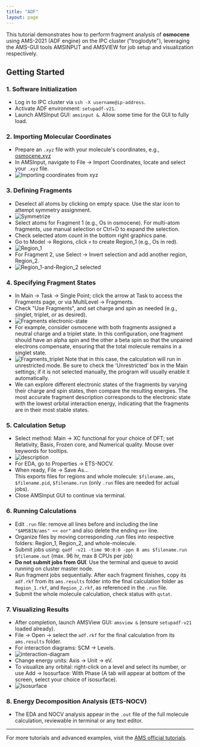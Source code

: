```yaml
---
title: "ADF"
layout: page
---
```

This tutorial demonstrates how to perform fragment analysis of **osmocene** using AMS-2021 (ADF engine) on the IPC cluster ("troglodyte"), leveraging the AMS-GUI tools AMSINPUT and AMSVIEW for job setup and visualization respectively.

## Getting Started
### 1. Software Initialization
- Log in to IPC cluster via `ssh -X username@ip-address`.
- Activate ADF environment: `setupadf-v21`.
- Launch AMSInput GUI: `amsinput &`. Allow some time for the GUI to fully load.

### 2. Importing Molecular Coordinates
- Prepare an `.xyz` file with your molecule's coordinates, e.g., [osmocene.xyz](ADF-files/osmocene.xyz)
- In AMSInput, navigate to File → Import Coordinates, locate and select your `.xyz` file.
- ![Importing coordinates from xyz](ADF-files/adf1.png)

### 3. Defining Fragments
- Deselect all atoms by clicking on empty space. Use the star icon to attempt symmetry assignment.
- ![Symmetrize](ADF-files/adf2.png)
- Select atoms for Fragment 1 (e.g., Os in osmocene). For multi-atom fragments, use manual selection or Ctrl+D to expand the selection.
- Check selected atom count in the bottom right graphics pane.
- Go to Model → Regions, click `+` to create Region_1 (e.g., Os in red).
- ![Region_1](ADF-files/adf3.png)  
- For Fragment 2, use Select → Invert selection and add another region, Region_2.
- ![Region_1-and-Region_2 selected](ADF-files/adf4.png)

### 4. Specifying Fragment States
- In Main → Task → Single Point; click the arrow at Task to access the Fragments page, or via MultiLevel → Fragments.
- Check "Use Fragments", and set charge and spin as needed (e.g., singlet, triplet, or as desired).
- ![Fragments electronic-state](ADF-files/adf5.png)  
- For example, consider osmocene with both fragments assigned a neutral charge and a triplet state. In this configuration, one fragment should have an alpha spin and the other a beta spin so that the unpaired electrons compensate, ensuring that the total molecule remains in a singlet state.
- ![Fragments_triplet](ADF-files/adf6.png)
Note that in this case, the calculation will run in unrestricted mode. Be sure to check the 'Unrestricted' box in the Main settings; if it is not selected manually, the program will usually enable it automatically.
- We can explore different electronic states of the fragments by varying their charge and spin states, then compare the resulting energies. The most accurate fragment description corresponds to the electronic state with the lowest orbital interaction energy, indicating that the fragments are in their most stable states.

### 5. Calculation Setup
- Select method: Main → XC functional for your choice of DFT; set Relativity, Basis, Frozen core, and Numerical quality. Mouse over keywords for tooltips.
- ![description](ADF-files/adf7.png)
- For EDA, go to Properties → ETS-NOCV.
- When ready, File → Save As...  
  This exports files for regions and whole molecule: `$filename.ams`, `$filename.pid`, `$filename.run` (only `.run` files are needed for actual jobs).
- Close AMSInput GUI to continue via terminal.

### 6. Running Calculations

- Edit `.run` file: remove all lines before and including the line `"$AMSBIN/ams" << eor"` and also delete the ending `eor` line.
- Organize files by moving corresponding .run files into respective folders: Region_1, Region_2, and whole-molecule.
- Submit jobs using: `qadf -v21 -time 90:0:0 -ppn 8 ams $filename.run $filename.out`
(max. 96 hr, max 8 CPUs per job)
- **Do not submit jobs from GUI**. Use the terminal and queue to avoid running on cluster master node.
- Run fragment jobs sequentially. After each fragment finishes, copy its `adf.rkf` from its `ams.results` folder into the final calculation folder as `Region_1.rkf`, and `Region_2.rkf`, as referenced in the `.run` file.
- Submit the whole molecule calculation, check status with `qstat`.

### 7. Visualizing Results
- After completion, launch AMSView GUI: `amsview &` (ensure `setupadf-v21` loaded already).
- File → Open → select the `adf.rkf` for the final calculation from its `ams.results` folder.
- For interaction diagrams: SCM → Levels.
- ![interaction-diagram](ADF-files/adf8.png)
- Change energy units: Axis → Unit → eV.
- To visualize any orbital: right-click on a level and select its number, or use Add → Isosurface: With Phase (A tab will appear at bottom of the screen, select your choice of isosurface).
- ![Isosurface](ADF-files/adf9.png)

### 8. Energy Decomposition Analysis (ETS-NOCV)

- The EDA and NOCV analysis appear in the `.out` file of the full molecule calculation, reviewable in terminal or any text editor.

---

For more tutorials and advanced examples, visit the [AMS official tutorials](https://www.scm.com/doc/Tutorials/IndexByEngine.html#adf).

